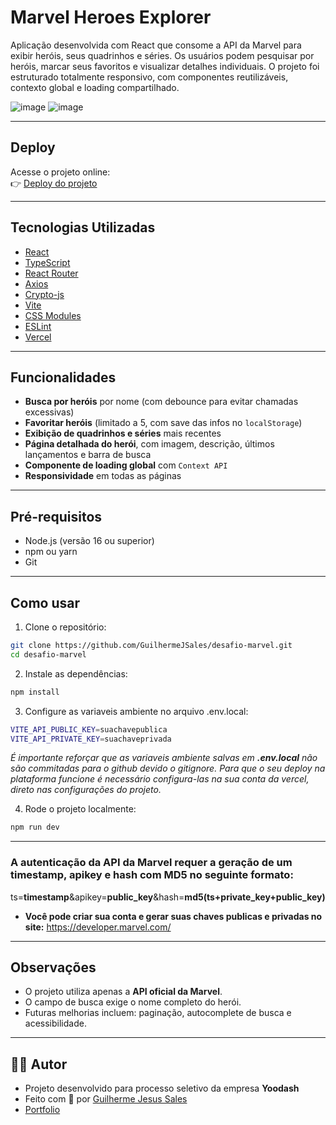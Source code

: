 # Marvel Heroes Explorer

Aplicação desenvolvida com React que consome a API da Marvel para exibir heróis, seus quadrinhos e séries. Os usuários podem pesquisar por heróis, marcar seus favoritos e visualizar detalhes individuais. O projeto foi estruturado totalmente responsivo, com componentes reutilizáveis, contexto global e loading compartilhado.

![image](https://github.com/user-attachments/assets/0eb84912-ae26-4059-a125-1d9a7c590352)
![image](https://github.com/user-attachments/assets/1ed8660c-b070-4815-b7b2-777a346d72a8)

---

## Deploy

Acesse o projeto online:  
👉 [Deploy do projeto](https://desafio-marvel-eight.vercel.app/)

---

## Tecnologias Utilizadas

- [React](https://reactjs.org/)
- [TypeScript](https://www.typescriptlang.org/)
- [React Router](https://reactrouter.com/)
- [Axios](https://axios-http.com/)
- [Crypto-js](https://www.npmjs.com/package/crypto-js)
- [Vite](https://vitejs.dev/)
- [CSS Modules](https://github.com/css-modules/css-modules)
- [ESLint](https://eslint.org/)
- [Vercel](https://vercel.com/)

---

## Funcionalidades

- **Busca por heróis** por nome (com debounce para evitar chamadas excessivas)
- **Favoritar heróis** (limitado a 5, com save das infos no `localStorage`)
- **Exibição de quadrinhos e séries** mais recentes
- **Página detalhada do herói**, com imagem, descrição, últimos lançamentos e barra de busca
- **Componente de loading global** com `Context API`
- **Responsividade** em todas as páginas

---


## Pré-requisitos
- Node.js (versão 16 ou superior)
- npm ou yarn
- Git

---

## Como usar

1. Clone o repositório:
```bash
git clone https://github.com/GuilhermeJSales/desafio-marvel.git
cd desafio-marvel

```

2. Instale as dependências:
```bash
npm install
```

3. Configure as variaveis ambiente no arquivo .env.local:
```bash
VITE_API_PUBLIC_KEY=suachavepublica
VITE_API_PRIVATE_KEY=suachaveprivada
```
*É importante reforçar que as variaveis ambiente salvas em **.env.local** não são commitadas para o github devido o gitignore. Para que o seu deploy na plataforma funcione é necessário configura-las na sua conta da vercel, direto nas configurações do projeto.*


4. Rode o projeto localmente:
```bash
npm run dev
```
---

### A autenticação da API da Marvel requer a geração de um timestamp, apikey e hash com MD5 no seguinte formato:
ts=**timestamp**&apikey=**public_key**&hash=**md5(ts+private_key+public_key)**

- **Você pode criar sua conta e gerar suas chaves publicas e privadas no site:** https://developer.marvel.com/

---

## Observações
- O projeto utiliza apenas a **API oficial da Marvel**.
- O campo de busca exige o nome completo do herói.
- Futuras melhorias incluem: paginação, autocomplete de busca e acessibilidade.


---


## 🙋‍♂️ Autor
- Projeto desenvolvido para processo seletivo da empresa **Yoodash**
- Feito com 💙 por [Guilherme Jesus Sales](https://www.linkedin.com/in/guilherme-jesus-sales/)
- [Portfolio](https://portfolio.guijsweb.com.br/)





